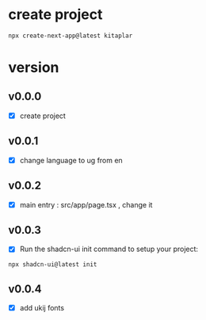 # create project
```bash
npx create-next-app@latest kitaplar
```

# version
## v0.0.0
- [x] create project

## v0.0.1
- [x] change language to ug from en

## v0.0.2
- [x] main entry : src/app/page.tsx , change it

## v0.0.3
- [x] Run the shadcn-ui init command to setup your project:
```bash
npx shadcn-ui@latest init
```

## v0.0.4
- [x] add ukij fonts